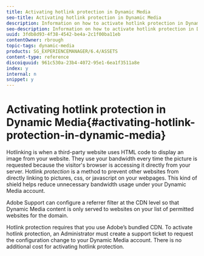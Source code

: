 ```yaml
---
title: Activating hotlink protection in Dynamic Media
seo-title: Activating hotlink protection in Dynamic Media
description: Information on how to activate hotlink protection in Dynamic Media.
seo-description: Information on how to activate hotlink protection in Dynamic Media.
uuid: 3fdb8d93-4f38-4542-be4a-2c1f00ba11eb
contentOwner: rbrough
topic-tags: dynamic-media
products: SG_EXPERIENCEMANAGER/6.4/ASSETS
content-type: reference
discoiquuid: 961c530a-23b4-4072-95e1-6ea1f3511a8e
index: y
internal: n
snippet: y
---
```


# Activating hotlink protection in Dynamic Media{#activating-hotlink-protection-in-dynamic-media}

Hotlinking is when a third-party website uses HTML code to display an image from your website. They use your bandwidth every time the picture is requested because the visitor's browser is accessing it directly from your server. Hotlink *protection* is a method to prevent other websites from directly linking to pictures, css, or javascript on your webpages. This kind of shield helps reduce unnecessary bandwidth usage under your Dynamic Media account.

Adobe Support can configure a referrer filter at the CDN level so that Dynamic Media content is only served to websites on your list of permitted websites for the domain.

Hotlink protection requires that you use Adobe’s bundled CDN. To activate hotlink protection, an Administrator must create a support ticket to request the configuration change to your Dynamic Media account. There is no additional cost for activating hotlink protection.
